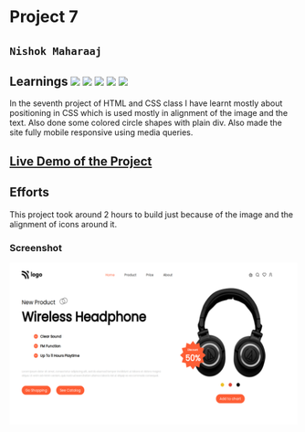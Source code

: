 # Project 7

## `Nishok Maharaaj`

## Learnings ![](https://img.shields.io/badge/Technologies-HTML-orange) ![](https://img.shields.io/badge/Technology-CSS-green) ![](https://img.shields.io/badge/CSS-Position-yellow) ![](https://img.shields.io/badge/CSS-Flexbox-blue) ![](https://img.shields.io/netlify/3c47867d-54e3-4a20-8f67-dcd0bf7352ec?label=Live-Demo)

In the seventh project of HTML and CSS class I have learnt mostly about positioning in CSS which is used mostly in alignment of the image and the text. Also done some colored circle shapes with plain div.
Also made the site fully mobile responsive using media queries.

## [Live Demo of the Project](https://nishok-html-css-proj7.netlify.app/)

## Efforts

This project took around 2 hours to build just because of the image and the alignment of icons around it.

### Screenshot

![Project 7](./output7.png)
